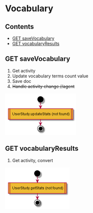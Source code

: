 # Vocabulary

## Contents

* [GET saveVocabulary](#get-savevocabulary)
* [GET vocabularyResults](#get-vocabularyresults)


## GET saveVocabulary


1. Get activity
1. Update vocabulary terms count value
1. Save doc
1. ~~Handle activity change //agent~~

![schema](../diagrams/Vocabulary.POST.updateVocabularyResults.png)  


## GET vocabularyResults


1. Get activity, convert

![schema](../diagrams/Vocabulary.GET.getStats.png)  


